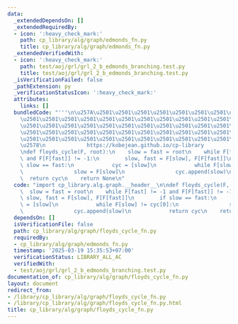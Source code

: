 ```yaml
---
data:
  _extendedDependsOn: []
  _extendedRequiredBy:
  - icon: ':heavy_check_mark:'
    path: cp_library/alg/graph/edmonds_fn.py
    title: cp_library/alg/graph/edmonds_fn.py
  _extendedVerifiedWith:
  - icon: ':heavy_check_mark:'
    path: test/aoj/grl/grl_2_b_edmonds_branching.test.py
    title: test/aoj/grl/grl_2_b_edmonds_branching.test.py
  _isVerificationFailed: false
  _pathExtension: py
  _verificationStatusIcon: ':heavy_check_mark:'
  attributes:
    links: []
  bundledCode: "'''\n\u257A\u2501\u2501\u2501\u2501\u2501\u2501\u2501\u2501\u2501\u2501\
    \u2501\u2501\u2501\u2501\u2501\u2501\u2501\u2501\u2501\u2501\u2501\u2501\u2501\
    \u2501\u2501\u2501\u2501\u2501\u2501\u2501\u2501\u2501\u2501\u2501\u2501\u2501\
    \u2501\u2501\u2501\u2501\u2501\u2501\u2501\u2501\u2501\u2501\u2501\u2501\u2501\
    \u2501\u2501\u2501\u2501\u2501\u2501\u2501\u2501\u2501\u2501\u2501\u2501\u2501\
    \u2578\n             https://kobejean.github.io/cp-library               \n'''\n\
    \ndef floyds_cycle(F, root):\n    slow = fast = root\n    while F[fast] != -1\
    \ and F[F[fast]] != -1:\n        slow, fast = F[slow], F[F[fast]]\n        if\
    \ slow == fast:\n            cyc = [slow]\n            while F[slow] != cyc[0]:\n\
    \                slow = F[slow]\n                cyc.append(slow)\n          \
    \  return cyc\n    return None\n"
  code: "import cp_library.alg.graph.__header__\n\ndef floyds_cycle(F, root):\n  \
    \  slow = fast = root\n    while F[fast] != -1 and F[F[fast]] != -1:\n       \
    \ slow, fast = F[slow], F[F[fast]]\n        if slow == fast:\n            cyc\
    \ = [slow]\n            while F[slow] != cyc[0]:\n                slow = F[slow]\n\
    \                cyc.append(slow)\n            return cyc\n    return None\n"
  dependsOn: []
  isVerificationFile: false
  path: cp_library/alg/graph/floyds_cycle_fn.py
  requiredBy:
  - cp_library/alg/graph/edmonds_fn.py
  timestamp: '2025-03-19 15:35:53+07:00'
  verificationStatus: LIBRARY_ALL_AC
  verifiedWith:
  - test/aoj/grl/grl_2_b_edmonds_branching.test.py
documentation_of: cp_library/alg/graph/floyds_cycle_fn.py
layout: document
redirect_from:
- /library/cp_library/alg/graph/floyds_cycle_fn.py
- /library/cp_library/alg/graph/floyds_cycle_fn.py.html
title: cp_library/alg/graph/floyds_cycle_fn.py
---
```

